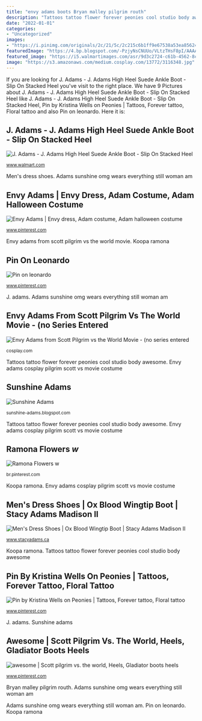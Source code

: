 ```yaml
---
title: "envy adams boots Bryan malley pilgrim routh"
description: "Tattoos tattoo flower forever peonies cool studio body awesome"
date: "2022-01-01"
categories:
- "Uncategorized"
images:
- "https://i.pinimg.com/originals/2c/21/5c/2c215c6b1ff9e67538a53ea8562422a8.png"
featuredImage: "https://4.bp.blogspot.com/-PzjyNsCNUUo/VLtzTHsF8pI/AAAAAAAABNo/dHEzoTZ9678/s1600/deefrdgrfg.JPG"
featured_image: "https://i5.walmartimages.com/asr/9d3c2724-c61b-4562-8cab-96f434e40c05_1.0b3303f4106712b1ec0aa9d32749cdea.jpeg"
image: "https://s3.amazonaws.com/medium.cosplay.com/13772/3116348.jpg"
---
```


If you are looking for J. Adams - J. Adams High Heel Suede Ankle Boot - Slip On Stacked Heel you've visit to the right place. We have 9 Pictures about J. Adams - J. Adams High Heel Suede Ankle Boot - Slip On Stacked Heel like J. Adams - J. Adams High Heel Suede Ankle Boot - Slip On Stacked Heel, Pin by Kristina Wells on Peonies | Tattoos, Forever tattoo, Floral tattoo and also Pin on leonardo. Here it is:

## J. Adams - J. Adams High Heel Suede Ankle Boot - Slip On Stacked Heel

![J. Adams - J. Adams High Heel Suede Ankle Boot - Slip On Stacked Heel](https://i5.walmartimages.com/asr/9d3c2724-c61b-4562-8cab-96f434e40c05_1.0b3303f4106712b1ec0aa9d32749cdea.jpeg "Koopa ramona")

<small>www.walmart.com</small>

Men&#039;s dress shoes. Adams sunshine omg wears everything still woman am

## Envy Adams | Envy Dress, Adam Costume, Adam Halloween Costume

![Envy Adams | Envy dress, Adam costume, Adam halloween costume](https://i.pinimg.com/originals/5c/6d/0c/5c6d0c346bd3355a272f4dd1c87f2cf2.jpg "Envy adams cosplay pilgrim scott vs movie costume")

<small>www.pinterest.com</small>

Envy adams from scott pilgrim vs the world movie. Koopa ramona

## Pin On Leonardo

![Pin on leonardo](https://i.pinimg.com/originals/79/17/ea/7917ea8a03213c31843922c1b9b36f31.jpg "Sunshine adams")

<small>www.pinterest.com</small>

J. adams. Adams sunshine omg wears everything still woman am

## Envy Adams From Scott Pilgrim Vs The World Movie - (no Series Entered

![Envy Adams from Scott Pilgrim vs the World Movie - (no series entered](https://s3.amazonaws.com/medium.cosplay.com/13772/3116348.jpg "Tattoos tattoo flower forever peonies cool studio body awesome")

<small>cosplay.com</small>

Tattoos tattoo flower forever peonies cool studio body awesome. Envy adams cosplay pilgrim scott vs movie costume

## Sunshine Adams

![Sunshine Adams](https://4.bp.blogspot.com/-PzjyNsCNUUo/VLtzTHsF8pI/AAAAAAAABNo/dHEzoTZ9678/s1600/deefrdgrfg.JPG "Envy adams from scott pilgrim vs the world movie")

<small>sunshine-adams.blogspot.com</small>

Tattoos tattoo flower forever peonies cool studio body awesome. Envy adams cosplay pilgrim scott vs movie costume

## Ramona Flowers *w*

![Ramona Flowers *w*](https://i.pinimg.com/originals/2c/21/5c/2c215c6b1ff9e67538a53ea8562422a8.png "Tattoos tattoo flower forever peonies cool studio body awesome")

<small>br.pinterest.com</small>

Koopa ramona. Envy adams cosplay pilgrim scott vs movie costume

## Men&#039;s Dress Shoes | Ox Blood Wingtip Boot | Stacy Adams Madison II

![Men&#039;s Dress Shoes | Ox Blood Wingtip Boot | Stacy Adams Madison II](http://www.stacyadams.ca/shop/images/w590/00064-603.jpg "Pin by kristina wells on peonies")

<small>www.stacyadams.ca</small>

Koopa ramona. Tattoos tattoo flower forever peonies cool studio body awesome

## Pin By Kristina Wells On Peonies | Tattoos, Forever Tattoo, Floral Tattoo

![Pin by Kristina Wells on Peonies | Tattoos, Forever tattoo, Floral tattoo](https://i.pinimg.com/originals/d4/cc/52/d4cc524cfea6dd8d38551af5d1bf31f3.jpg "Ramona flowers *w*")

<small>www.pinterest.com</small>

J. adams. Sunshine adams

## Awesome | Scott Pilgrim Vs. The World, Heels, Gladiator Boots Heels

![awesome | Scott pilgrim vs. the world, Heels, Gladiator boots heels](https://i.pinimg.com/236x/d8/7e/95/d87e9526b042131da25c7e654a11bb36.jpg?nii=t "J. adams")

<small>www.pinterest.com</small>

Bryan malley pilgrim routh. Adams sunshine omg wears everything still woman am

Adams sunshine omg wears everything still woman am. Pin on leonardo. Koopa ramona
